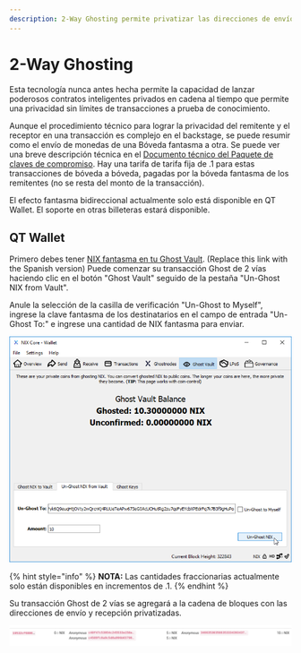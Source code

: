 ```yaml
---
description: 2-Way Ghosting permite privatizar las direcciones de envío y recepción.
---
```


# 2-Way Ghosting

Esta tecnología nunca antes hecha permite la capacidad de lanzar poderosos contratos inteligentes privados en cadena al tiempo que permite una privacidad sin límites de transacciones a prueba de conocimiento.

Aunque el procedimiento técnico para lograr la privacidad del remitente y el receptor en una transacción es complejo en el backstage, se puede resumir como el envío de monedas de una Bóveda fantasma a otra. Se puede ver una breve descripción técnica en el [Documento técnico del Paquete de claves de compromiso](https://nixplatform.io/wp-content/uploads/2018/10/Commitment_Key_Packs_v1-0-1.pdf). Hay una tarifa de tarifa fija de .1 para estas transacciones de bóveda a bóveda, pagadas por la bóveda fantasma de los remitentes \(no se resta del monto de la transacción\).

El efecto fantasma bidireccional actualmente solo está disponible en QT Wallet. El soporte en otras billeteras estará disponible.

##  **QT Wallet**

Primero debes tener [NIX fantasma en tu Ghost Vault](https://wiki.nixplatform.io/home/wallet-functionality/ghost-vault/1-way-ghosting). \(Replace this link with the Spanish version\) Puede comenzar su transacción Ghost de 2 vías haciendo clic en el botón "Ghost Vault" seguido de la pestaña "Un-Ghost NIX from Vault".

Anule la selección de la casilla de verificación "Un-Ghost to Myself", ingrese la clave fantasma de los destinatarios en el campo de entrada "Un-Ghost To:" e ingrese una cantidad de NIX fantasma para enviar.

![Crear una transacci&#xF3;n 2-Way Ghosting.](../../.gitbook/assets/qt-2-way-ghosting.png)

{% hint style="info" %}
**NOTA:** Las cantidades fraccionarias actualmente solo están disponibles en incrementos de .1.
{% endhint %}

Su transacción Ghost de 2 vías se agregará a la cadena de bloques con las direcciones de envío y recepción privatizadas.

![Both send and receive addresses are privatized on the blockchain](../../.gitbook/assets/explorer-2-way-ghosting.png)


